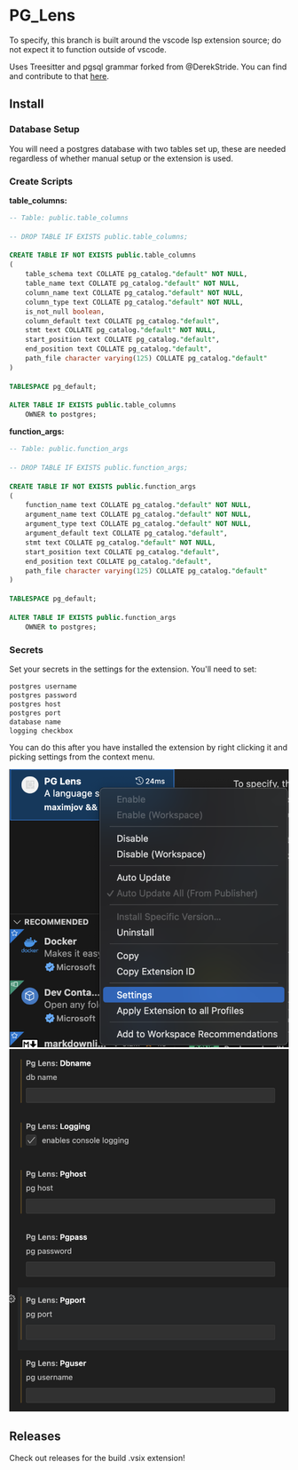 # PG_Lens
To specify, this branch is built around the vscode lsp extension source; do not expect it to function outside of vscode.

Uses Treesitter and pgsql grammar forked from @DerekStride. You can find and contribute to that [here](https://github.com/maximjov/tree-sitter-sql).

## Install

### Database Setup

You will need a postgres database with two tables set up, these are needed regardless of whether manual setup or the extension is used.

### Create Scripts

**table_columns:**
```sql
-- Table: public.table_columns

-- DROP TABLE IF EXISTS public.table_columns;

CREATE TABLE IF NOT EXISTS public.table_columns
(
    table_schema text COLLATE pg_catalog."default" NOT NULL,
    table_name text COLLATE pg_catalog."default" NOT NULL,
    column_name text COLLATE pg_catalog."default" NOT NULL,
    column_type text COLLATE pg_catalog."default" NOT NULL,
    is_not_null boolean,
    column_default text COLLATE pg_catalog."default",
    stmt text COLLATE pg_catalog."default" NOT NULL,
    start_position text COLLATE pg_catalog."default",
    end_position text COLLATE pg_catalog."default",
    path_file character varying(125) COLLATE pg_catalog."default"
)

TABLESPACE pg_default;

ALTER TABLE IF EXISTS public.table_columns
    OWNER to postgres;
```

**function_args:**
```sql
-- Table: public.function_args

-- DROP TABLE IF EXISTS public.function_args;

CREATE TABLE IF NOT EXISTS public.function_args
(
    function_name text COLLATE pg_catalog."default" NOT NULL,
    argument_name text COLLATE pg_catalog."default" NOT NULL,
    argument_type text COLLATE pg_catalog."default" NOT NULL,
    argument_default text COLLATE pg_catalog."default",
    stmt text COLLATE pg_catalog."default" NOT NULL,
    start_position text COLLATE pg_catalog."default",
    end_position text COLLATE pg_catalog."default",
    path_file character varying(125) COLLATE pg_catalog."default"
)

TABLESPACE pg_default;

ALTER TABLE IF EXISTS public.function_args
    OWNER to postgres;
```

### Secrets

Set your secrets in the settings for the extension. You'll need to set:

```
postgres username
postgres password
postgres host
postgres port
database name
logging checkbox
```

You can do this after you have installed the extension by right clicking it and picking settings from the context menu.

![Example of settings](settings.png)
![Example of secrets](secrets.png)

## Releases

Check out releases for the build .vsix extension!